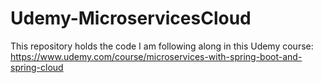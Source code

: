 # Udemy-MicroservicesCloud
This repository holds the code I am following along in this Udemy course: https://www.udemy.com/course/microservices-with-spring-boot-and-spring-cloud
